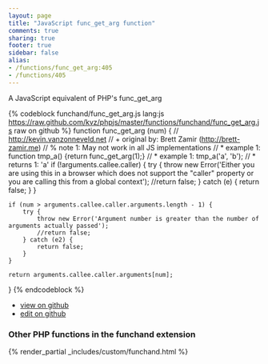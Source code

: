 ```yaml
---
layout: page
title: "JavaScript func_get_arg function"
comments: true
sharing: true
footer: true
sidebar: false
alias:
- /functions/func_get_arg:405
- /functions/405
---
```

<!-- Generated by Rakefile:build -->
A JavaScript equivalent of PHP's func_get_arg

{% codeblock funchand/func_get_arg.js lang:js https://raw.github.com/kvz/phpjs/master/functions/funchand/func_get_arg.js raw on github %}
function func_get_arg (num) {
    // http://kevin.vanzonneveld.net
    // +   original by: Brett Zamir (http://brett-zamir.me)
    // %        note 1: May not work in all JS implementations
    // *     example 1: function tmp_a() {return func_get_arg(1);}
    // *     example 1: tmp_a('a', 'b');
    // *     returns 1: 'a'
    if (!arguments.callee.caller) {
        try {
            throw new Error('Either you are using this in a browser which does not support the "caller" property or you are calling this from a global context');
            //return false;
        } catch (e) {
            return false;
        }
    }

    if (num > arguments.callee.caller.arguments.length - 1) {
        try {
            throw new Error('Argument number is greater than the number of arguments actually passed');
            //return false;
        } catch (e2) {
            return false;
        }
    }

    return arguments.callee.caller.arguments[num];
}
{% endcodeblock %}

 - [view on github](https://github.com/kvz/phpjs/blob/master/functions/funchand/func_get_arg.js)
 - [edit on github](https://github.com/kvz/phpjs/edit/master/functions/funchand/func_get_arg.js)

### Other PHP functions in the funchand extension
{% render_partial _includes/custom/funchand.html %}
